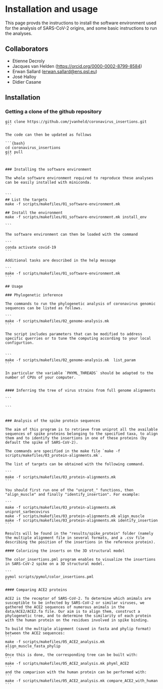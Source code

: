 # Installation and usage

This page provds the instructions to install the software environment used for the analysis of SARS-CoV-2 origins, and some basic instructions to run the analyses. 

## Collaborators

- Etienne Decroly
- Jacques van Helden (<https://orcid.org/0000-0002-8799-8584>)
- Erwan Sallard	(<erwan.sallard@ens.psl.eu>)
- José Halloy
- Didier Casane



## Installation

### Getting a clone of the github repository

````{bash}
git clone https://github.com/jvanheld/coronavirus_insertions.git
```

The code can then be updated as follows

```{bash}
cd coronavirus_insertions
git pull
```


### Installing the software environment

The whole software environment required to reproduce these analyses can be easily installed with miniconda.


```
## List the targets
make -f scripts/makefiles/01_software-environment.mk

## Install the environment
make -f scripts/makefiles/01_software-environment.mk install_env

```

The software environment can then be loaded with the command

```
conda activate covid-19
```

Additional tasks are described in the help message

```
make -f scripts/makefiles/01_software-environment.mk 
```

## Usage

### Phylogenetic inference

The commands to run the phylogenetic analysis of coronavirus genomic sequences can be listed as follows. 

```
make -f scripts/makefiles/02_genome-analysis.mk
```

The script includes parameters that can be modified to address specific querries or to tune the computing according to your local configurtion. 


```
make -f scripts/makefiles/02_genome-analysis.mk  list_param
```

In particular the variable `PHYML_THREADS` should be adapted to the number of CPUs of your computer. 


#### Inferring the tree of virus strains from full genome alignments

```

```


### Analysis of the spike protein sequences

The aim of this program is to retrieve from uniprot all the available sequences of spike proteins belonging to the specified taxa, to align them and to identify the insertions in one of these proteins (by default the spike of SARS-CoV-2).

The commands are specified in the make file `make -f scripts/makefiles/03_protein-alignments.mk`. 

The list of targets can be obtained with the following command.

```
make -f scripts/makefiles/03_protein-alignments.mk
```

You should first run one of the "uniprot_" functions, then "align_muscle" and finally "identify_insertion". For example:

```
make -f scripts/makefiles/03_protein-alignments.mk uniprot_sarbecovirus
make -f scripts/makefiles/03_protein-alignments.mk align_muscle
make -f scripts/makefiles/03_protein-alignments.mk identify_insertion
```

Results will be found in the "results/spike_protein" folder (namely the multiple alignment file in several formats, and a .csv file describing the position of the insertions in the reference protein).

#### Colorizing the inserts on the 3D structural model

The color_insertions.pml program enables to visualize the insertions in SARS-CoV-2 spike on a 3D structural model.

```
pymol scripts/pymol/color_insertions.pml
```

#### Comparing ACE2 proteins

ACE2 is the receptor of SARS-CoV-2. To determine which animals are susceptible to be infected by SARS-CoV-2 or similar viruses, we gathered the ACE2 sequences of numerous animals in the data/ACE2/ACE2.fa file. Our aim is to align them, construct a phylogenetic tree, and to determine the similarity of each protein with the human protein on the residues involved in spike binding.

To build the multiple alignment (saved in fasta and phylip format) between the ACE2 sequences:
```
make -f scripts/makefiles/05_ACE2_analysis.mk align_muscle_fasta_phylip
```
Once this is done, the corresponding tree can be built with:
```
make -f scripts/makefiles/05_ACE2_analysis.mk phyml_ACE2
```
and the comparison with the human protein can be performed with:
```
make -f scripts/makefiles/05_ACE2_analysis.mk compare_ACE2_with_human
```


